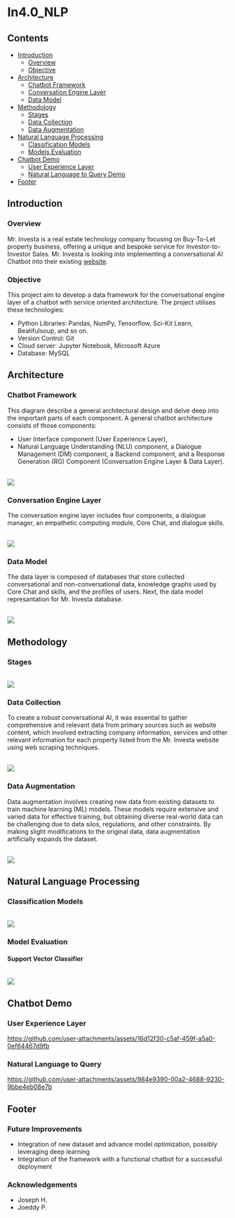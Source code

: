 # In4.0_NLP


## Contents
* [Introduction](#introduction)
    * [Overview](#overview)
    * [Objective](#objective)
* [Architecture](#architecture)
    * [Chatbot Framework](#chatbot-framework)
    * [Conversation Engine Layer](#conversation-engine-layer)
    * [Data Model](#data-model)
* [Methodology](#methodology)
    * [Stages](#stages)
    * [Data Collection](#data-collection)
    * [Data Augmentation](#data-augmentation)
* [Natural Language Processing](#natural-language-processing)
    * [Classification Models](#classification-models)
    * [Models Evaluation](#model-evaluation)
* [Chatbot Demo](#chatbot-demo)
    * [User Experience Layer](#user-experience-layer)
    * [Natural Language to Query Demo](#natural-language-to-query)    
* [Footer](#footer)

## Introduction 
### Overview
Mr. Investa is a real estate technology company focusing on Buy-To-Let property business, offering a unique and bespoke service for Investor-to-Investor Sales.
Mr. Investa is looking into implementing a conversational AI Chatbot into their existing [website](https://www.mrinvesta.com).

### Objective
This project aim to develop a data framework for the conversational engine layer of a chatbot with service oriented architecture. 
The project utilises these technologies:
  * Python Libraries: Pandas, NumPy, Tensorflow, Sci-Kit Learn, Beatifulsoup, and so on.
  * Version Control: Git
  * Cloud server: Jupyter Notebook, Microsoft Azure
  * Database: MySQL

## Architecture 
### Chatbot Framework
This diagram describe a general architectural design and delve deep into the important parts of each component. 
A general chatbot architecture consists of those components:
   * User Interface component (User Experience Layer), 
   * Natural Language Understanding (NLU) component, a Dialogue Management (DM) component, a Backend component, and a Response Generation (RG) Component (Conversation Engine Layer & Data Layer).

<br>
<img src=images/architecture.png />
<br>

### Conversation Engine Layer
The conversation engine layer includes four components, a dialogue manager, an empathetic computing module, Core Chat, and dialogue skills.

<br>
<img src=images/conversation-engine-layer.jpeg />
<br>

### Data Model
The data layer is composed of databases that store collected conversational and non-conversational data, knowledge graphs used by Core Chat and skills, and the profiles of users.
Next, the data model represantation for Mr. Investa database. 

<br>
<img src=images/data-model.png />
<br>

## Methodology 
### Stages

<br>
<img src=images/stages.png />
<br>

### Data Collection
To create a robust conversational AI, it was essential to gather comprehensive and relevant data from primary sources such as website content, which involved extracting company information, services and other relevant information for each property listed from the Mr. Investa website using web scraping techniques.

<br>
<img src=images/data-collection.png />
<br>

### Data Augmentation
Data augmentation involves creating new data from existing datasets to train machine learning (ML) models. These models require extensive and varied data for effective training, but obtaining diverse real-world data can be challenging due to data silos, regulations, and other constraints. By making slight modifications to the original data, data augmentation artificially expands the dataset.

<br>
<img src=images/augmentation.png />
<br>

## Natural Language Processing 
### Classification Models

<br>
<img src=images/classification-models.png />
<br>

### Model Evaluation

#### Support Vector Classifier
<br>
<img src=images/support-vector-classifier.png />
<br>

## Chatbot Demo
### User Experience Layer

https://github.com/user-attachments/assets/16d12f30-c5af-459f-a5a0-0ef64467d9fb

### Natural Language to Query

https://github.com/user-attachments/assets/984e9390-00a2-4688-9230-9bbe4eb08e7b


## Footer
### Future Improvements
   * Integration of new dataset and advance model optimization, possibly leveraging deep learning
   * Integration of the framework with a functional chatbot for a successful deployment

### Acknowledgements
* Joseph H.
* Joeddy P.
